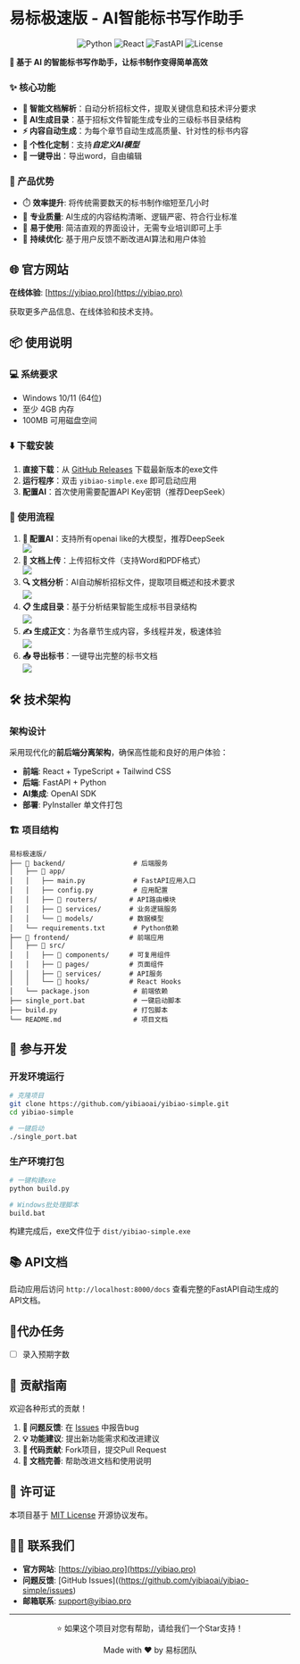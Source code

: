 # 易标极速版 - AI智能标书写作助手

<p align="center">
  <img src="https://img.shields.io/badge/Python-3.8+-blue.svg" alt="Python">
  <img src="https://img.shields.io/badge/React-18+-61dafb.svg" alt="React">
  <img src="https://img.shields.io/badge/FastAPI-0.104+-009688.svg" alt="FastAPI">
  <img src="https://img.shields.io/badge/License-MIT-green.svg" alt="License">
</p>


<p align="left">
  <strong>🚀 基于 AI 的智能标书写作助手，让标书制作变得简单高效</strong>
</p>




### ✨ 核心功能

- **🤖 智能文档解析**：自动分析招标文件，提取关键信息和技术评分要求
- **📝 AI生成目录**：基于招标文件智能生成专业的三级标书目录结构  
- **⚡ 内容自动生成**：为每个章节自动生成高质量、针对性的标书内容
- **🎯 个性化定制**：支持***自定义AI模型***
- **💾 一键导出**：导出word，自由编辑

### 🌟 产品优势

- ⏱️ **效率提升**: 将传统需要数天的标书制作缩短至几小时
- 🎨 **专业质量**: AI生成的内容结构清晰、逻辑严密、符合行业标准
- 🔧 **易于使用**: 简洁直观的界面设计，无需专业培训即可上手
- 🔄 **持续优化**: 基于用户反馈不断改进AI算法和用户体验

## 🌐 官方网站

**在线体验**: [https://yibiao.pro](https://yibiao.pro)

获取更多产品信息、在线体验和技术支持。

## 📦 使用说明

### 💻 系统要求

- Windows 10/11 (64位)
- 至少 4GB 内存
- 100MB 可用磁盘空间

### ⬇️ 下载安装

1. **直接下载**：从 [GitHub Releases](https://github.com/yibiaoai/yibiao-simple/releases) 下载最新版本的exe文件
2. **运行程序**：双击 `yibiao-simple.exe` 即可启动应用
3. **配置AI**：首次使用需要配置API Key密钥（推荐DeepSeek）


### 📝 使用流程

1. **📌 配置AI**：支持所有openai like的大模型，推荐DeepSeek  
  ![](./screenshots/1.png)
2. **📄 文档上传**：上传招标文件（支持Word和PDF格式）  
  ![](./screenshots/2.png)
3. **🔍 文档分析**：AI自动解析招标文件，提取项目概述和技术要求  
  ![](./screenshots/3.png)
4. **📋 生成目录**：基于分析结果智能生成标书目录结构  
  ![](./screenshots/4.png)
5. **✍️ 生成正文**：为各章节生成内容，多线程并发，极速体验  
  ![](./screenshots/5.png)
6. **📤 导出标书**：一键导出完整的标书文档  
  ![](./screenshots/6.png)

## 🛠️ 技术架构

### 架构设计

采用现代化的**前后端分离架构**，确保高性能和良好的用户体验：

- **前端**: React + TypeScript + Tailwind CSS
- **后端**: FastAPI + Python
- **AI集成**: OpenAI SDK
- **部署**: PyInstaller 单文件打包


### 🏗️ 项目结构

```
易标极速版/
├── 📁 backend/                 # 后端服务
│   ├── 📁 app/
│   │   ├── main.py            # FastAPI应用入口
│   │   ├── config.py          # 应用配置
│   │   ├── 📁 routers/        # API路由模块
│   │   ├── 📁 services/       # 业务逻辑服务  
│   │   └── 📁 models/         # 数据模型
│   └── requirements.txt       # Python依赖
├── 📁 frontend/               # 前端应用
│   ├── 📁 src/
│   │   ├── 📁 components/     # 可复用组件
│   │   ├── 📁 pages/          # 页面组件
│   │   ├── 📁 services/       # API服务
│   │   └── 📁 hooks/          # React Hooks
│   └── package.json           # 前端依赖
├── single_port.bat            # 一键启动脚本
├── build.py                   # 打包脚本
└── README.md                  # 项目文档
```


## 🚀 参与开发

### 开发环境运行

```bash
# 克隆项目
git clone https://github.com/yibiaoai/yibiao-simple.git
cd yibiao-simple

# 一键启动
./single_port.bat

```

### 生产环境打包

```bash
# 一键构建exe
python build.py

# Windows批处理脚本
build.bat
```

构建完成后，exe文件位于 `dist/yibiao-simple.exe`

## 📚 API文档

启动应用后访问 `http://localhost:8000/docs` 查看完整的FastAPI自动生成的API文档。


## 📌代办任务
- [ ] 录入预期字数

## 🤝 贡献指南

欢迎各种形式的贡献！

1. **🐛 问题反馈**: 在 [Issues](https://github.com/yibiaoai/yibiao-simple/issues) 中报告bug
2. **💡 功能建议**: 提出新功能需求和改进建议  
3. **🔧 代码贡献**: Fork项目，提交Pull Request
4. **📖 文档完善**: 帮助改进文档和使用说明


## 📄 许可证

本项目基于 [MIT License](LICENSE) 开源协议发布。

## 🙋‍♂️ 联系我们

- **官方网站**: [https://yibiao.pro](https://yibiao.pro)
- **问题反馈**: [GitHub Issues]((https://github.com/yibiaoai/yibiao-simple/issues)
- **邮箱联系**: support@yibiao.pro

---

<p align="center">
  ⭐ 如果这个项目对您有帮助，请给我们一个Star支持！
</p>



<p align="center">
  Made with ❤️ by 易标团队 
</p>
